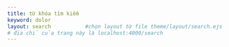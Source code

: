 ```yaml
---
title: từ khóa tìm kiếm
keyword: dolor 
layout: search           #chọn layout từ file theme/layout/search.ejs  
# địa chỉ của trang này là localhost:4000/search
---
```

